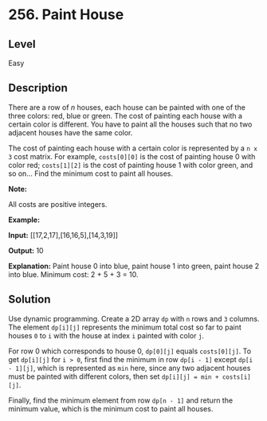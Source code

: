 # 256. Paint House
## Level
Easy

## Description
There are a row of *n* houses, each house can be painted with one of the three colors: red, blue or green. The cost of painting each house with a certain color is different. You have to paint all the houses such that no two adjacent houses have the same color.

The cost of painting each house with a certain color is represented by a `n x 3` cost matrix. For example, `costs[0][0]` is the cost of painting house 0 with color red; `costs[1][2]` is the cost of painting house 1 with color green, and so on... Find the minimum cost to paint all houses.

**Note:**

All costs are positive integers.

**Example:**

**Input:** [[17,2,17],[16,16,5],[14,3,19]]

**Output:** 10

**Explanation:** Paint house 0 into blue, paint house 1 into green, paint house 2 into blue. Minimum cost: 2 + 5 + 3 = 10.

## Solution
Use dynamic programming. Create a 2D array `dp` with `n` rows and `3` columns. The element `dp[i][j]` represents the minimum total cost so far to paint houses `0` to `i` with the house at index `i` painted with color `j`.

For row 0 which corresponds to house 0, `dp[0][j]` equals `costs[0][j]`. To get `dp[i][j]` for `i > 0`, first find the minimum in row `dp[i - 1]` except `dp[i - 1][j]`, which is represented as `min` here, since any two adjacent houses must be painted with different colors, then set `dp[i][j] = min + costs[i][j]`.

Finally, find the minimum element from row `dp[n - 1]` and return the minimum value, which is the minimum cost to paint all houses.
